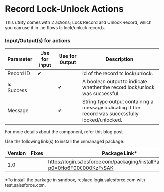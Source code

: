 
# Record Lock-Unlock Actions
This utility comes with 2 actions; Lock Record and Unlock Record, which you can use it in the flows to lock/unlock records.

### Input/Output(s) for actions
|Parameter	               |Use for Input	   |Use for Output	   |Description 
|-|-|-|-|
| Record ID | ✔ |  | Id of the record to lock/unlock. |
| Is Success |  | ✔ | A boolean output to indicate whether the record lock/unlock was successful.| 
| Message |  | ✔ | String type output containing a message indicating if the record was successfully locked/unlocked.|


For more details about the component, refer this blog post: <TODO>

Use the following link(s) to install the unmanaged package: 

| Version | Fixes |Package Link*
|-|-|-|	    
| 1.0 |  | https://login.salesforce.com/packaging/installPackage.apexp?p0=0Ho6F000000KzFvSAK |

*To install the package in sandbox, replace login.salesforce.com with test.salesforce.com.